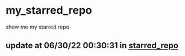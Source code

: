# my_starred_repo
show me my starred repo

update at 06/30/22 00:30:31 in [starred_repo](./index.html)
---

